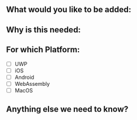 ﻿---
name: Enhancement Request
about: Suggest an enhancement to the Uno project
labels: kind/enhancement, triage/untriaged
---

<!-- Please only use this template for submitting enhancement requests -->

## What would you like to be added:

## Why is this needed:

## For which Platform:

- [ ] UWP
- [ ] iOS
- [ ] Android
- [ ] WebAssembly
- [ ] MacOS

## Anything else we need to know?

